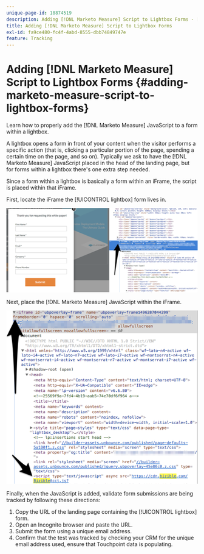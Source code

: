 ```yaml
---
unique-page-id: 18874519
description: Adding [!DNL Marketo Measure] Script to Lightbox Forms - [!DNL Marketo Measure]
title: Adding [!DNL Marketo Measure] Script to Lightbox Forms
exl-id: fa9ce480-fc4f-4abd-8555-dbb74849747e
feature: Tracking
---
```

# Adding [!DNL Marketo Measure] Script to Lightbox Forms {#adding-marketo-measure-script-to-lightbox-forms}

Learn how to properly add the [!DNL Marketo Measure] JavaScript to a form within a lightbox.

A lightbox opens a form in front of your content when the visitor performs a specific action (that is, clicking a particular portion of the page, spending a certain time on the page, and so on). Typically we ask to have the [!DNL Marketo Measure] JavaScript placed in the head of the landing page, but for forms within a lightbox there's one extra step needed.

Since a form within a lightbox is basically a form within an iFrame, the script is placed within that iFrame.

First, locate the iFrame the [!UICONTROL lightbox] form lives in.

![](assets/1.png)

Next, place the [!DNL Marketo Measure] JavaScript within the iFrame.

![](assets/2.png)

Finally, when the JavaScript is added, validate form submissions are being tracked by following these directions:

1. Copy the URL of the landing page containing the [!UICONTROL lightbox] form.
1. Open an Incognito browser and paste the URL.
1. Submit the form using a unique email address.
1. Confirm that the test was tracked by checking your CRM for the unique email address used, ensure that Touchpoint data is populating.
